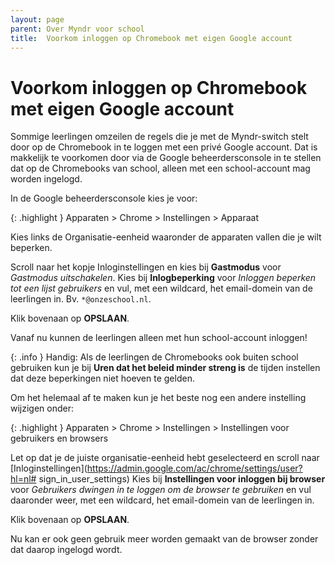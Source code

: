 ```yaml
---
layout: page
parent: Over Myndr voor school
title:  Voorkom inloggen op Chromebook met eigen Google account 
---
```


# Voorkom inloggen op Chromebook met eigen Google account

Sommige leerlingen omzeilen de regels die je met de Myndr-switch stelt door op de Chromebook in te loggen met een privé Google account. Dat is makkelijk te voorkomen door via de Google beheerdersconsole in te stellen dat op de Chromebooks van school, alleen met een school-account mag worden ingelogd.

In de Google beheerdersconsole kies je voor:

{: .highlight }
Apparaten > Chrome > Instellingen > Apparaat

Kies links de Organisatie-eenheid waaronder de apparaten vallen die je wilt beperken.

Scroll naar het kopje Inloginstellingen en kies bij **Gastmodus** voor _Gastmodus uitschakelen_.
Kies bij **Inlogbeperking** voor _Inloggen beperken tot een lijst gebruikers_ en vul, met een wildcard, het email-domein van de leerlingen in.
Bv. `*@onzeschool.nl`.

Klik bovenaan op **OPSLAAN**.

Vanaf nu kunnen de leerlingen alleen met hun school-account inloggen!

{: .info }
Handig: Als de leerlingen de Chromebooks ook buiten school gebruiken kun je bij **Uren dat het beleid minder streng is** de tijden instellen dat deze beperkingen niet hoeven te gelden.

Om het helemaal af te maken kun je het beste nog een andere instelling wijzigen onder:

{: .highlight }
Apparaten > Chrome > Instellingen > Instellingen voor gebruikers en browsers

Let op dat je de juiste organisatie-eenheid hebt geselecteerd en scroll naar [Inloginstellingen](https://admin.google.com/ac/chrome/settings/user?hl=nl# sign_in_user_settings)
Kies bij **Instellingen voor inloggen bij browser** voor _Gebruikers dwingen in te loggen om de browser te gebruiken_ en vul daaronder weer, met een wildcard, het email-domein van de leerlingen in.

Klik bovenaan op **OPSLAAN**.

Nu kan er ook geen gebruik meer worden gemaakt van de browser zonder dat daarop ingelogd wordt.
 


